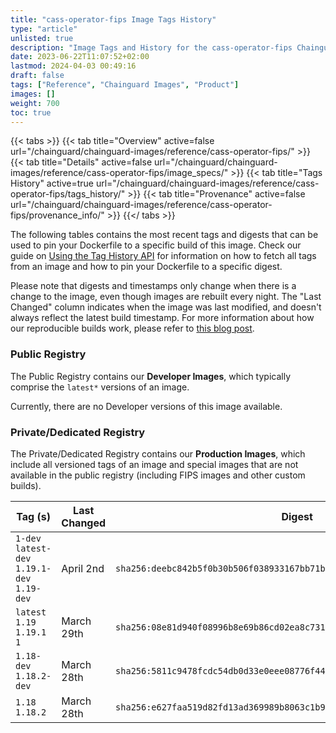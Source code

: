 ```yaml
---
title: "cass-operator-fips Image Tags History"
type: "article"
unlisted: true
description: "Image Tags and History for the cass-operator-fips Chainguard Image"
date: 2023-06-22T11:07:52+02:00
lastmod: 2024-04-03 00:49:16
draft: false
tags: ["Reference", "Chainguard Images", "Product"]
images: []
weight: 700
toc: true
---
```


{{< tabs >}}
{{< tab title="Overview" active=false url="/chainguard/chainguard-images/reference/cass-operator-fips/" >}}
{{< tab title="Details" active=false url="/chainguard/chainguard-images/reference/cass-operator-fips/image_specs/" >}}
{{< tab title="Tags History" active=true url="/chainguard/chainguard-images/reference/cass-operator-fips/tags_history/" >}}
{{< tab title="Provenance" active=false url="/chainguard/chainguard-images/reference/cass-operator-fips/provenance_info/" >}}
{{</ tabs >}}

The following tables contains the most recent tags and digests that can be used to pin your Dockerfile to a specific build of this image. Check our guide on [Using the Tag History API](/chainguard/chainguard-images/using-the-tag-history-api/) for information on how to fetch all tags from an image and how to pin your Dockerfile to a specific digest.

Please note that digests and timestamps only change when there is a change to the image, even though images are rebuilt every night. The "Last Changed" column indicates when the image was last modified, and doesn't always reflect the latest build timestamp. For more information about how our reproducible builds work, please refer to [this blog post](https://www.chainguard.dev/unchained/reproducing-chainguards-reproducible-image-builds).

### Public Registry
The Public Registry contains our **Developer Images**, which typically comprise the `latest*` versions of an image.

Currently, there are no Developer versions of this image available.

### Private/Dedicated Registry
The Private/Dedicated Registry contains our **Production Images**, which include all versioned tags of an image and special images that are not available in the public registry (including FIPS images and other custom builds).

| Tag (s)                                       | Last Changed | Digest                                                                    |
|-----------------------------------------------|--------------|---------------------------------------------------------------------------|
|  `1-dev` `latest-dev` `1.19.1-dev` `1.19-dev` | April 2nd    | `sha256:deebc842b5f0b30b506f038933167bb71ba1719a89d847876e96e64e0c38a909` |
|  `latest` `1.19` `1.19.1` `1`                 | March 29th   | `sha256:08e81d940f08996b8e69b86cd02ea8c731e92826f01ba4d45c039bba327001cf` |
|  `1.18-dev` `1.18.2-dev`                      | March 28th   | `sha256:5811c9478fcdc54db0d33e0eee08776f440cfba6b834834e74569ec69c4697ea` |
|  `1.18` `1.18.2`                              | March 28th   | `sha256:e627faa519d82fd13ad369989b8063c1b9f09bccf6acfce813808e0e9493153f` |

